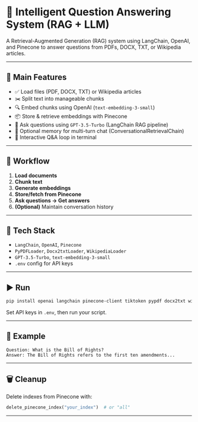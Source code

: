 # 🧠 Intelligent Question Answering System (RAG + LLM)

A Retrieval-Augmented Generation (RAG) system using LangChain, OpenAI, and Pinecone to answer questions from PDFs, DOCX, TXT, or Wikipedia articles.

---

## 🔧 Main Features

- ✅ Load files (PDF, DOCX, TXT) or Wikipedia articles
- ✂️ Split text into manageable chunks
- 🔍 Embed chunks using OpenAI (`text-embedding-3-small`)
- 📦 Store & retrieve embeddings with Pinecone
- 💬 Ask questions using `GPT-3.5-Turbo` (LangChain RAG pipeline)
- 🧠 Optional memory for multi-turn chat (ConversationalRetrievalChain)
- 🔄 Interactive Q&A loop in terminal

---

## 📁 Workflow

1. **Load documents**
2. **Chunk text**
3. **Generate embeddings**
4. **Store/fetch from Pinecone**
5. **Ask questions → Get answers**
6. **(Optional)** Maintain conversation history

---

## 🧰 Tech Stack

- `LangChain`, `OpenAI`, `Pinecone`
- `PyPDFLoader`, `Docx2txtLoader`, `WikipediaLoader`
- `GPT-3.5-Turbo`, `text-embedding-3-small`
- `.env` config for API keys

---

## ▶️ Run

```bash
pip install openai langchain pinecone-client tiktoken pypdf docx2txt wikipedia
```

Set API keys in `.env`, then run your script.

---

## 📌 Example

```text
Question: What is the Bill of Rights?
Answer: The Bill of Rights refers to the first ten amendments...
```

---

## 🗑 Cleanup

Delete indexes from Pinecone with:

```python
delete_pinecone_index("your_index")  # or "all"
```

---

